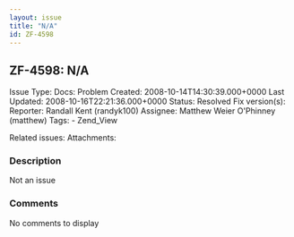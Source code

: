```yaml
---
layout: issue
title: "N/A"
id: ZF-4598
---
```


ZF-4598: N/A
------------

 Issue Type: Docs: Problem Created: 2008-10-14T14:30:39.000+0000 Last Updated: 2008-10-16T22:21:36.000+0000 Status: Resolved Fix version(s): 
 Reporter:  Randall Kent (randyk100)  Assignee:  Matthew Weier O'Phinney (matthew)  Tags: - Zend\_View
 
 Related issues: 
 Attachments: 
### Description

Not an issue

 

 

### Comments

No comments to display